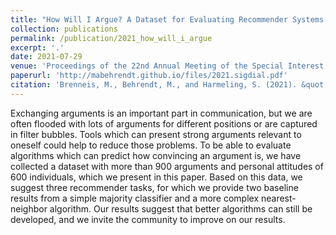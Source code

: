 ```yaml
---
title: "How Will I Argue? A Dataset for Evaluating Recommender Systems for Argumentations"
collection: publications
permalink: /publication/2021_how_will_i_argue
excerpt: '.'
date: 2021-07-29
venue: 'Proceedings of the 22nd Annual Meeting of the Special Interest Group on Discourse and Dialogue'
paperurl: 'http://mabehrendt.github.io/files/2021.sigdial.pdf'
citation: 'Brenneis, M., Behrendt, M., and Harmeling, S. (2021). &quot;How Will I Argue? A Dataset for Evaluating Recommender Systems for Argumentations.&quot; In <i>Proceedings of the 22nd Annual Meeting of the Special Interest Group on Discourse and Dialogue<i>, pages 360–367, Singapore and Online. Association for Computational Linguistics.'
---
```


Exchanging arguments is an important part in communication, but we are often flooded with lots of arguments for different positions or are captured in filter bubbles. Tools which can present strong arguments relevant to oneself could help to reduce those problems. To be able to evaluate algorithms which can predict how convincing an argument is, we have collected a dataset with more than 900 arguments and personal attitudes of 600 individuals, which we present in this paper. Based on this data, we suggest three recommender tasks, for which we provide two baseline results from a simple majority classifier and a more complex nearest-neighbor algorithm. Our results suggest that better algorithms can still be developed, and we invite the community to improve on our results.
